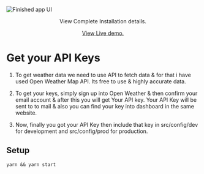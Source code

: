 ![Finished app UI](https://github.com/chandrakumarreddy/weather-app-/blob/master/public/finalappui.png)

<div align="center">
View Complete Installation details.

[View Live demo.](weather-app-bay-chi.now.sh)

</div>

# Get your API Keys

1. To get weather data we need to use API to fetch data & for that i have used Open Weather Map API. Its free to use & highly accurate data.

2. To get your keys, simply sign up into Open Weather & then confirm your email account & after this you will get Your API key. Your API Key will be sent to to mail & also you can find your key into dashboard in the same website.

3. Now, finally you got your API Key then include that key in src/config/dev for development and src/config/prod for production.

## Setup

```
yarn && yarn start
```
